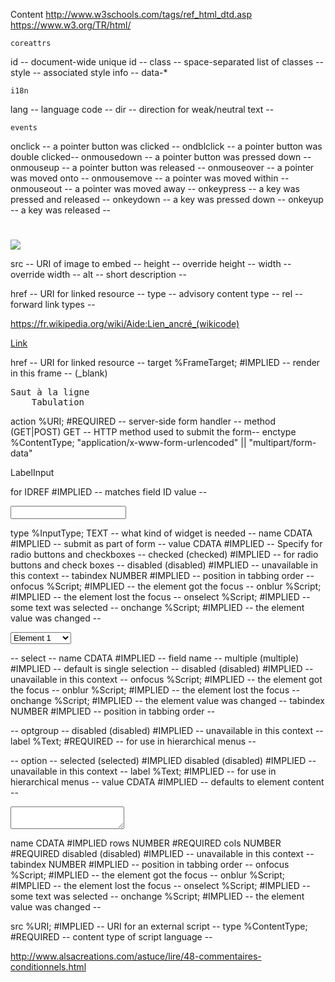<tagname nameattrs="valueattrs" >Content</tagname>
http://www.w3schools.com/tags/ref_html_dtd.asp
https://www.w3.org/TR/html/
<!--=================== Generic Attributes ===============================-->
	coreattrs

id 			-- document-wide unique id --
class 		-- space-separated list of classes --
style		-- associated style info --
data-*

	i18n

lang		-- language code --
dir			-- direction for weak/neutral text --

	events

onclick     -- a pointer button was clicked --
ondblclick  -- a pointer button was double clicked--
onmousedown -- a pointer button was pressed down --
onmouseup   -- a pointer button was released --
onmouseover -- a pointer was moved onto --
onmousemove -- a pointer was moved within --
onmouseout  -- a pointer was moved away --
onkeypress  -- a key was pressed and released --
onkeydown   -- a key was pressed down --
onkeyup     -- a key was released --


<!--=================== Common tag ===============================-->
<!--=================== Headings =========================================-->
<!--
  There are six levels of headings from H1 (the most important)
  to H6 (the least important).
-->

<h1></h1>

<!--=================== Paragraphs =======================================-->

<p></p>

<!--=================== Images ===========================================-->

<img src="http://www.belt52.com/20-575-thickbox/boutons-manchette-canard-bain-jaune.jpg">

src  		-- URI of image to embed --
height      -- override height --
width       -- override width --
alt         -- short description --


<!--================== The LINK Element ==================================-->

<link rel="stylesheet" type="text/css" href="styles.css">
<link rel="icon" type="image/png" href="favicon.png">

href        -- URI for linked resource --
type        -- advisory content type --
rel         -- forward link types --

<!--================== The Anchor Element ================================-->
https://fr.wikipedia.org/wiki/Aide:Lien_ancré_(wikicode)

<a href="#NameId">Link</a>

href        -- URI for linked resource --
target      %FrameTarget;  #IMPLIED  -- render in this frame -- (_blank)


<!--=================== Preformatted Text ================================-->

<pre>Saut à la ligne
	Tabulation
</pre>

<!--================ Forms ===============================================-->

<form action="traitement.php">

</form>

action      %URI;          #REQUIRED -- server-side form handler --
method      (GET|POST)     GET       -- HTTP method used to submit the form--
enctype     %ContentType;  "application/x-www-form-urlencoded" || "multipart/form-data"

<!-- Each label must not contain more than ONE field -->
<label for="NameId">LabelInput</label>

for         IDREF          #IMPLIED  -- matches field ID value --


<input type="(text | password | checkbox | radio | submit | reset | file | hidden)">
<!-- attribute name required for all but submit and reset -->

type        %InputType;    TEXT      -- what kind of widget is needed --
name        CDATA          #IMPLIED  -- submit as part of form --
value       CDATA          #IMPLIED  -- Specify for radio buttons and checkboxes --
checked     (checked)      #IMPLIED  -- for radio buttons and check boxes --
disabled    (disabled)     #IMPLIED  -- unavailable in this context --
tabindex    NUMBER         #IMPLIED  -- position in tabbing order --
onfocus     %Script;       #IMPLIED  -- the element got the focus --
onblur      %Script;       #IMPLIED  -- the element lost the focus --
onselect    %Script;       #IMPLIED  -- some text was selected --
onchange    %Script;       #IMPLIED  -- the element value was changed --

<select>
	<optgroup label="NameOptgroup">
		<option>Element 1</option>
		<option>Element 2</option>
	</optgroup>
	<option>Element 1</option>
	<option>Element 2</option>
</select>

-- select --
name        CDATA          #IMPLIED  -- field name --
multiple    (multiple)     #IMPLIED  -- default is single selection --
disabled    (disabled)     #IMPLIED  -- unavailable in this context --
onfocus     %Script;       #IMPLIED  -- the element got the focus --
onblur      %Script;       #IMPLIED  -- the element lost the focus --
onchange    %Script;       #IMPLIED  -- the element value was changed --
tabindex    NUMBER         #IMPLIED  -- position in tabbing order --

-- optgroup --
disabled    (disabled)     #IMPLIED  -- unavailable in this context --
label       %Text;         #REQUIRED -- for use in hierarchical menus --

-- option --
selected    (selected)     #IMPLIED
disabled    (disabled)     #IMPLIED  -- unavailable in this context --
label       %Text;         #IMPLIED  -- for use in hierarchical menus --
value       CDATA          #IMPLIED  -- defaults to element content --


<textarea></textarea>

name        CDATA          #IMPLIED
rows        NUMBER         #REQUIRED
cols        NUMBER         #REQUIRED
disabled    (disabled)     #IMPLIED  -- unavailable in this context --
tabindex    NUMBER         #IMPLIED  -- position in tabbing order --
onfocus     %Script;       #IMPLIED  -- the element got the focus --
onblur      %Script;       #IMPLIED  -- the element lost the focus --
onselect    %Script;       #IMPLIED  -- some text was selected --
onchange    %Script;       #IMPLIED  -- the element value was changed --

<script type="text/javascript" src="script.js"></script>
<script>
	document.getElementById("NameId");
</script>

src         %URI;          #IMPLIED  -- URI for an external script --
type        %ContentType;  #REQUIRED -- content type of script language --


<!-- generic metainformation -->

<meta name="SKYPE_TOOLBAR" content="SKYPE_TOOLBAR_PARSER_COMPATIBLE">
<meta charset="utf-8">


http://www.alsacreations.com/astuce/lire/48-commentaires-conditionnels.html

<!--[if IE]>
    <link type="text/css" rel="stylesheet" href="styles-ie.css">
<![endif]-->
